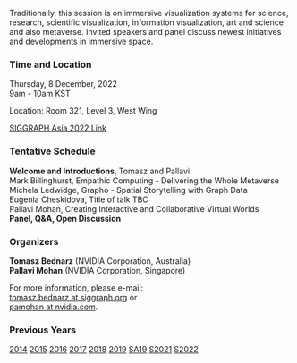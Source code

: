Traditionally, this session is on immersive visualization systems for science, research, scientific visualization, information visualization, art and science and also metaverse. Invited speakers and panel discuss newest initiatives and developments in immersive space.

### Time and Location

Thursday, 8 December, 2022<br>
9am - 10am KST<br>

Location: Room 321, Level 3, West Wing

[SIGGRAPH Asia 2022 Link](https://sa2022.siggraph.org/en/presentation/?id=bof_103&sess=sess263)

### Tentative Schedule
**Welcome and Introductions**, Tomasz and Pallavi<br />
Mark Billinghurst, Empathic Computing - Delivering the Whole Metaverse<br />
Michela Ledwidge, Grapho - Spatial Storytelling with Graph Data<br />
Eugenia Cheskidova, Title of talk TBC<br />
Pallavi Mohan, Creating Interactive and Collaborative Virtual Worlds<br />
**Panel, Q&A, Open Discussion**

### Organizers

**Tomasz Bednarz** (NVIDIA Corporation, Australia)<br>
**Pallavi Mohan** (NVIDIA Corporation, Singapore)

For more information, please e-mail:<br>
[tomasz.bednarz at siggraph.org](mailto:tomasz.bednarz@siggraph.org) or<br>
[pamohan at nvidia.com](mailto:pamohan@nvidia.com).

### Previous Years

[2014](http://immersive-visualisation.blogspot.com/2014)
[2015](http://immersive-visualisation.blogspot.com/2015/)
[2016](http://immersive-visualisation.blogspot.com/2016)
[2017](/2017.html)
[2018](/2018.html)
[2019](/2019.html)
[SA19](/sa2019.html)
[S2021](/s2021.html)
[S2022](/s2022.html)
